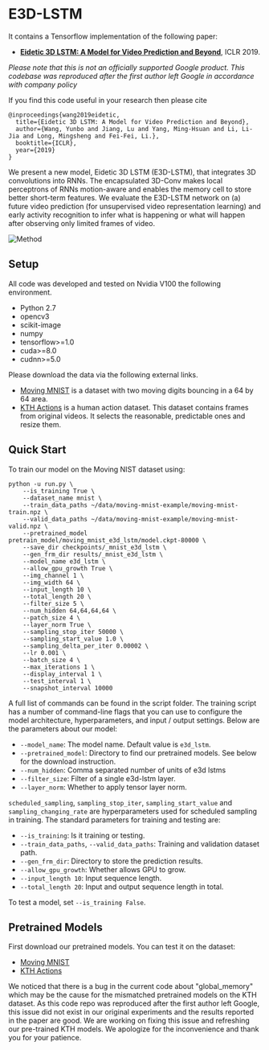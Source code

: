 # E3D-LSTM

It contains a Tensorflow implementation of the following paper:

* [**Eidetic 3D LSTM: A Model for Video Prediction and Beyond**](https://openreview.net/forum?id=B1lKS2AqtX), ICLR 2019.

*Please note that this is not an officially supported Google product. This codebase was reproduced after the first author left Google in accordance with company policy*

If you find this code useful in your research then please cite

```
@inproceedings{wang2019eidetic,
  title={Eidetic 3D LSTM: A Model for Video Prediction and Beyond},
  author={Wang, Yunbo and Jiang, Lu and Yang, Ming-Hsuan and Li, Li-Jia and Long, Mingsheng and Fei-Fei, Li.},
  booktitle={ICLR},
  year={2019}
}
```


We present a new model, Eidetic 3D LSTM (E3D-LSTM), that integrates
3D convolutions into RNNs. The encapsulated 3D-Conv makes local perceptrons
of RNNs motion-aware and enables the memory cell to store better short-term
features. We evaluate the E3D-LSTM network on (a) future video prediction
(for unsupervised video representation learning) and early activity
recognition to infer what is happening or what will happen after observing
only limited frames of video.

![Method](images/e3d_lstm_framework.png)



## Setup

All code was developed and tested on Nvidia V100 the following environment.

- Python 2.7
- opencv3
- scikit-image
- numpy
- tensorflow>=1.0
- cuda>=8.0
- cudnn>=5.0

Please download the data via the following external links.

* [Moving MNIST](https://www.dropbox.com/s/fpe24s1t94m87rn/moving-mnist-example.tar.gz?dl=0) is a dataset with two moving digits bouncing in a 64 by 64 area.
* [KTH Actions](https://www.dropbox.com/s/ppmob712dzgogly/kth_action.tar.gz?dl=0) is a human action dataset. This dataset contains frames from original videos. It selects the reasonable, predictable ones and resize them.


## Quick Start

To train our model on the Moving NIST dataset using:

```
python -u run.py \
    --is_training True \
    --dataset_name mnist \
    --train_data_paths ~/data/moving-mnist-example/moving-mnist-train.npz \
    --valid_data_paths ~/data/moving-mnist-example/moving-mnist-valid.npz \
    --pretrained_model pretrain_model/moving_mnist_e3d_lstm/model.ckpt-80000 \
    --save_dir checkpoints/_mnist_e3d_lstm \
    --gen_frm_dir results/_mnist_e3d_lstm \
    --model_name e3d_lstm \
    --allow_gpu_growth True \
    --img_channel 1 \
    --img_width 64 \
    --input_length 10 \
    --total_length 20 \
    --filter_size 5 \
    --num_hidden 64,64,64,64 \
    --patch_size 4 \
    --layer_norm True \
    --sampling_stop_iter 50000 \
    --sampling_start_value 1.0 \
    --sampling_delta_per_iter 0.00002 \
    --lr 0.001 \
    --batch_size 4 \
    --max_iterations 1 \
    --display_interval 1 \
    --test_interval 1 \
    --snapshot_interval 10000
```

A full list of commands can be found in the script folder.
The training script has a number of command-line flags that you can use to configure the model architecture, hyperparameters, and input / output settings.
Below are the parameters about our model:

- `--model_name`: The model name. Default value is `e3d_lstm`.
- `--pretrained_model`: Directory to find our pretrained models. See below for the download instruction.
- `--num_hidden`: Comma separated number of units of e3d lstms
- `--filter_size`: Filter of a single e3d-lstm layer.
- `--layer_norm`: Whether to apply tensor layer norm.

`scheduled_sampling`, `sampling_stop_iter`, `sampling_start_value` and `sampling_changing_rate` are hyperparameters used for scheduled sampling in training. The standard parameters for training and testing are:

- `--is_training`: Is it training or testing.
- `--train_data_paths`, `--valid_data_paths`: Training and validation dataset path.
- `--gen_frm_dir`: Directory to store the prediction results.
- `--allow_gpu_growth`: Whether allows GPU to grow.
- `--input_length 10`: Input sequence length.
- `--total_length 20`: Input and output sequence length in total.


To test a model, set `--is_training False`.

## Pretrained Models

First download our pretrained models. You can test it on the dataset:

* [Moving MNIST](https://storage.googleapis.com/e3d_lstm/pretrained_models/moving_mnist_e3d_lstm_pretrain.zip)
* [KTH Actions]()

We noticed that there is a bug in the current code about "global_memory" which may be the cause for the mismatched pretrained models on the KTH dataset. As this code repo was reproduced after the first author left Google, this issue did not exist in our original experiments and the results reported in the paper are good. We are working on fixing this issue and refreshing our pre-trained KTH models. We apologize for the inconvenience and thank you for your patience.

